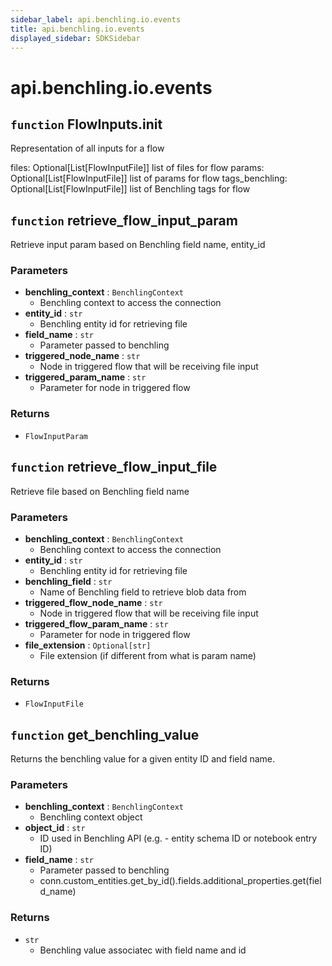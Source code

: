 ```yaml
---
sidebar_label: api.benchling.io.events
title: api.benchling.io.events
displayed_sidebar: SDKSidebar
--- 
```



# api.benchling.io.events



##  `function` FlowInputs.__init__
Representation of all inputs for a flow

files: Optional[List[FlowInputFile]]
    list of files for flow
params: Optional[List[FlowInputFile]]
    list of params for flow
tags_benchling: Optional[List[FlowInputFile]]
    list of Benchling tags for flow


##  `function` retrieve_flow_input_param
Retrieve input param based on Benchling field name, entity_id


###  Parameters

- **benchling_context** : `BenchlingContext`
    - Benchling context to access the connection
- **entity_id** : `str`
    - Benchling entity id for retrieving file
- **field_name** : `str`
    - Parameter passed to benchling
- **triggered_node_name** : `str`
    - Node in triggered flow that will be receiving file input
- **triggered_param_name** : `str`
    - Parameter for node in triggered flow


###  Returns

- `FlowInputParam`


##  `function` retrieve_flow_input_file
Retrieve file based on Benchling field name


###  Parameters

- **benchling_context** : `BenchlingContext`
    - Benchling context to access the connection
- **entity_id** : `str`
    - Benchling entity id for retrieving file
- **benchling_field** : `str`
    - Name of Benchling field to retrieve blob data from
- **triggered_flow_node_name** : `str`
    - Node in triggered flow that will be receiving file input
- **triggered_flow_param_name** : `str`
    - Parameter for node in triggered flow
- **file_extension** : `Optional[str]`
    - File extension (if different from what is param name)


###  Returns

- `FlowInputFile`


##  `function` get_benchling_value
Returns the benchling value for a given entity ID and field name.


###  Parameters

- **benchling_context** : `BenchlingContext`
    - Benchling context object
- **object_id** : `str`
    - ID used in Benchling API (e.g. - entity schema ID or notebook entry ID)
- **field_name** : `str`
    - Parameter passed to benchling
    - conn.custom_entities.get_by_id().fields.additional_properties.get(field_name)


###  Returns

- `str`
    - Benchling value associatec with field name and id